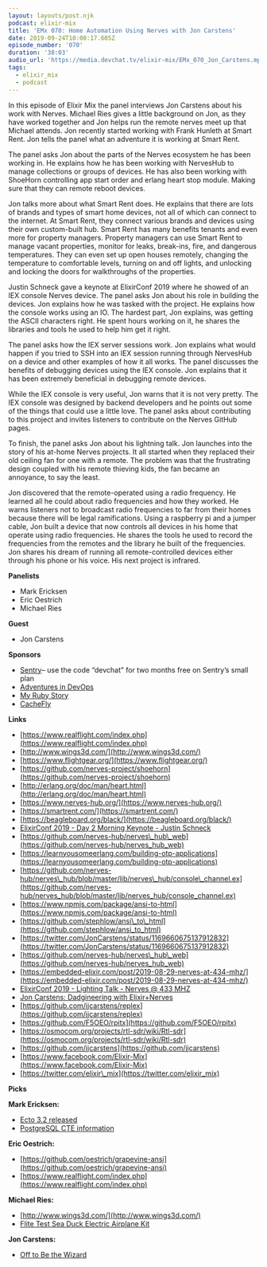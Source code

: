 ```yaml
---
layout: layouts/post.njk
podcast: elixir-mix
title: 'EMx 070: Home Automation Using Nerves with Jon Carstens'
date: 2019-09-24T10:00:17.605Z
episode_number: '070'
duration: '38:03'
audio_url: 'https://media.devchat.tv/elixir-mix/EMx_070_Jon_Carstens.mp3'
tags:
  - elixir_mix
  - podcast
---
```

In this episode of Elixir Mix the panel interviews Jon Carstens about his work with Nerves. Michael Ries gives a little background on Jon, as they have worked together and Jon helps run the remote nerves meet up that Michael attends.  Jon recently started working with Frank Hunleth at Smart Rent. Jon tells the panel what an adventure it is working at Smart Rent.

The panel asks Jon about the parts of the Nerves ecosystem he has been working in. He explains how he has been working with NervesHub to manage collections or groups of devices. He has also been working with ShoeHorn controlling app start order and erlang heart stop module. Making sure that they can remote reboot devices. 

Jon talks more about what Smart Rent does. He explains that there are lots of brands and types of smart home devices, not all of which can connect to the internet. At Smart Rent, they connect various brands and devices using their own custom-built hub. Smart Rent has many benefits tenants and even more for property managers. Property managers can use Smart Rent to manage vacant properties, monitor for leaks, break-ins, fire, and dangerous temperatures. They can even set up open houses remotely, changing the temperature to comfortable levels, turning on and off lights, and unlocking and locking the doors for walkthroughs of the properties. 

Justin Schneck gave a keynote at ElixirConf 2019 where he showed of an IEX console Nerves device. The panel asks Jon about his role in building the devices. Jon explains how he was tasked with the project. He explains how the console works using an IO. The hardest part, Jon explains, was getting the ASCII characters right. He spent hours working on it, he shares the libraries and tools he used to help him get it right. 

The panel asks how the IEX server sessions work. Jon explains what would happen if you tried to SSH into an IEX session running through NervesHub on a device and other examples of how it all works. The panel discusses the benefits of debugging devices using the IEX console. Jon explains that it has been extremely beneficial in debugging remote devices. 

While the IEX console is very useful, Jon warns that it is not very pretty. The IEX console was designed by backend developers and he points out some of the things that could use a little love. The panel asks about contributing to this project and invites listeners to contribute on the Nerves GitHub pages.  

To finish, the panel asks Jon about his lightning talk. Jon launches into the story of his at-home Nerves projects. It all started when they replaced their old ceiling fan for one with a remote. The problem was that the frustrating design coupled with his remote thieving kids, the fan became an annoyance, to say the least. 

Jon discovered that the remote-operated using a radio frequency. He learned all he could about radio frequencies and how they worked. He warns listeners not to broadcast radio frequencies to far from their homes because there will be legal ramifications. Using a raspberry pi and a jumper cable, Jon built a device that now controls all devices in his home that operate using radio frequencies. He shares the tools he used to record the frequencies from the remotes and the library he built of the frequencies. Jon shares his dream of running all remote-controlled devices either through his phone or his voice. His next project is infrared.


**Panelists**

- Mark Ericksen
- Eric Oestrich
- Michael Ries

**Guest**

- Jon Carstens

**Sponsors**

- [Sentry](http://sentry.io/)– use the code “devchat” for two months free on Sentry’s small plan
- [Adventures in DevOps](https://devchat.tv/adventures-in-devops/)
- [My Ruby Story](https://devchat.tv/my-ruby-story/)
- [CacheFly](https://www.cachefly.com/)

**Links**

- [https://www.realflight.com/index.php](https://www.realflight.com/index.php)
- [http://www.wings3d.com/](http://www.wings3d.com/)
- [https://www.flightgear.org/](https://www.flightgear.org/)
- [https://github.com/nerves-project/shoehorn](https://github.com/nerves-project/shoehorn)
- [http://erlang.org/doc/man/heart.html](http://erlang.org/doc/man/heart.html)
- [https://www.nerves-hub.org/](https://www.nerves-hub.org/)
- [https://smartrent.com/](https://smartrent.com/)
- [https://beagleboard.org/black/](https://beagleboard.org/black/)
- [ElixirConf 2019 - Day 2 Morning Keynote - Justin Schneck](https://youtu.be/fRP_dVton7o?t=2228)
- [https://github.com/nerves-hub/nerves\_hub\_web](https://github.com/nerves-hub/nerves_hub_web)
- [https://learnyousomeerlang.com/building-otp-applications](https://learnyousomeerlang.com/building-otp-applications)
- [https://github.com/nerves-hub/nerves\_hub/blob/master/lib/nerves\_hub/console\_channel.ex](https://github.com/nerves-hub/nerves_hub/blob/master/lib/nerves_hub/console_channel.ex)
- [https://www.npmjs.com/package/ansi-to-html](https://www.npmjs.com/package/ansi-to-html)
- [https://github.com/stephlow/ansi\_to\_html](https://github.com/stephlow/ansi_to_html)
- [https://twitter.com/JonCarstens/status/1169660675137912832](https://twitter.com/JonCarstens/status/1169660675137912832)
- [https://github.com/nerves-hub/nerves\_hub\_web](https://github.com/nerves-hub/nerves_hub_web)
- [https://embedded-elixir.com/post/2019-08-29-nerves-at-434-mhz/](https://embedded-elixir.com/post/2019-08-29-nerves-at-434-mhz/)
- [ElixirConf 2019 - Lighting Talk - Nerves @ 433 MHZ](https://youtu.be/PEheIY6gGhY)
- [Jon Carstens: Dadgineering with Elixir+Nerves](https://www.youtube.com/watch?v=SJc4YYYloTQ)
- [https://github.com/jjcarstens/replex](https://github.com/jjcarstens/replex)
- [https://github.com/F5OEO/rpitx](https://github.com/F5OEO/rpitx)
- [https://osmocom.org/projects/rtl-sdr/wiki/Rtl-sdr](https://osmocom.org/projects/rtl-sdr/wiki/Rtl-sdr)
- [https://github.com/jjcarstens](https://github.com/jjcarstens)
- [https://www.facebook.com/Elixir-Mix](https://www.facebook.com/Elixir-Mix)
- [https://twitter.com/elixir\_mix](https://twitter.com/elixir_mix)

**Picks**

**Mark Ericksen:**

- [Ecto 3.2 released](https://github.com/elixir-ecto/ecto/blob/master/CHANGELOG.md)
- [PostgreSQL CTE information](http://www.postgresqltutorial.com/postgresql-cte/)

**Eric Oestrich:**

- [https://github.com/oestrich/grapevine-ansi](https://github.com/oestrich/grapevine-ansi)
- [https://www.realflight.com/index.php](https://www.realflight.com/index.php)

**Michael Ries:**

- [http://www.wings3d.com/](http://www.wings3d.com/)
- [Flite Test Sea Duck Electric Airplane Kit](https://store.flitetest.com/flite-test-sea-duck-electric-airplane-kit-1422mm-flt-1040/p673704)

**Jon Carstens:**

- [Off to Be the Wizard](https://www.goodreads.com/book/show/18616975-off-to-be-the-wizard)
